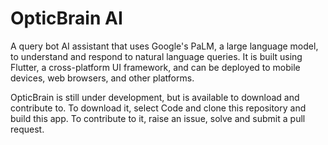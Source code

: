 # OpticBrain AI

A query bot AI assistant that uses Google's PaLM, a large language model, to understand and respond to natural language queries. 
It is built using Flutter, a cross-platform UI framework, and can be deployed to mobile devices, web browsers, and other platforms.

OpticBrain is still under development, but is available to download and contribute to. To download it, select Code and clone this repository and build
this app. To contribute to it, raise an issue, solve and submit a pull request. 
